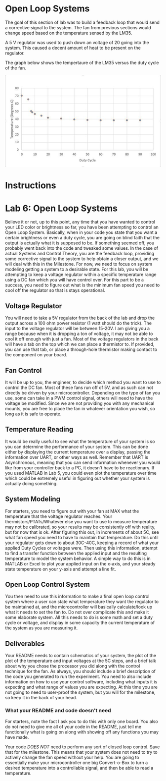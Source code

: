 # Open Loop Systems

The goal of this section of lab was to build a feedback loop that would send a corrective signal to the system. The fan from previous sections would change speed based on the temperature sensed by the LM35. 

A 5 V regulator was used to push down an voltage of 20 going into the system. This caused a decent amount of heat to be present on the regulator. 

The graph below shows the tempertaure of the LM35 versus the duty cycle of the fan. 

![alt text](https://github.com/RU09342/lab-6taking-control-over-your-embedded-life-shea-and-simon/blob/master/Images/DutyCycleTemp.JPG)

# Instructions
# Lab 6: Open Loop Systems
Believe it or not, up to this point, any time that you have wanted to control your LED color or brightness so far, you have been attempting to control an Open Loop System. Basically, when in your code you state that you want a certain brightness or even a duty cycle, you are going on blind faith that the output is actually what it is supposed to be. If something seemed off, you probably went back into the code and tweaked some values. In the case of actual Systems and Control Theory, you are the feedback loop, providing some corrective signal to the system to help obtain a closer output, and we will deal with this in the Milestone. For now, we need to focus on system modeling getting a system to a desirable state. For this lab, you will be attempting to keep a voltage regulator within a specific temperature range using a DC fan which you will have control over. For this part to be a success, you need to figure out what is the minimum fan speed you need to cool off the regulator so that is stays operational.

## Voltage Regulator
You will need to take a 5V regulator from the back of the lab and drop the output across a 100 ohm power resistor (1 watt should do the trick). The input to the voltage regulator will be between 15-20V. I am giving you a range because when it is dropping a ton of voltage, it may not be able to cool it off enough with just a fan. Most of the voltage regulators in the back will have a tab on the top which we can place a thermistor to. If provided, you can use that tab, or place a through-hole thermistor making contact to the component on your board.

## Fan Control
It will be up to you, the engineer, to decide which method you want to use to control the DC fan. Most of these fans run off of 5V, and as such can not directly be driven by your microcontroller. Depending on the type of fan you use, some can take in a PWM control signal, others will need to have the voltage be modified. Since we are not providing you with any mechanical mounts, you are free to place the fan in whatever orientation you wish, so long as it is safe to operate.

## Temperature Reading
It would be really useful to see what the temperature of your system is so you can determine the performance of your system. This can be done either by displaying the current temperature over a display, passing the information over UART, or other ways as well. Remember that UART is Asynchronous, meaning that you can send information whenever you would like from your controller back to a PC, it doesn't have to be reactionary. If you used MATLAB in Lab 5, you could even plot the temperature over time which could be extremely useful in figuring out whether your system is actually doing something. 


## System Modeling
For starters, you need to figure out with your fan at MAX what the temperature that the voltage regulator reaches. Your thermistors/PTATs/Whatever else you want to use to measure temperature may not be calibrated, so your results may be consistently off with reality, but for now that is ok. After figuring this out, in increments of about 5C, see what fan speed you need to have to maintain that temperature. Do this until your regulator gets down to about 30C-40C, keeping a record of what your applied Duty Cycles or voltages were. Then using this information, attempt to find a transfer function between the applied input and the resulting temperature to model the system behavior. A simple way to do this is in MATLAB or Excel to plot your applied input on the x-axis, and your steady state temperature on your y-axis and attempt a line fit.

## Open Loop Control System
You then need to use this information to make a final open loop control system where a user can state what temperature they want the regulator to be maintained at, and the microcontroller will basically calculate/look up what it needs to set the fan to. Do not over complicate this and make it some elaborate system. All this needs to do is some math and set a duty cycle or voltage, and display in some capacity the current temperature of the system as you are measuring it.


## Deliverables
Your README needs to contain schematics of your system, the plot of the plot of the temperature and input voltages at the 5C steps, and a brief talk about why you chose the processor you did along with the control technique for the fan. As always, you should include a brief description of the code you generated to run the experiment. You need to also include information on how to use your control software, including what inputs it is expecting and what range of values you are expecting. At this time you are not going to need to user-proof the system, but you will for the milestone, so keep it in the back of your head.

### What your README and code doesn't need
For starters, note the fact I ask you to do this with only one board. You also do not need to give me all of your code in the README, just tell me functionally what is going on along with showing off any functions you may have made.

Your code *DOES NOT* need to perform any sort of closed loop control. Save that for the milestone. This means that your system does not need to try to actively change the fan speed without your help. You are going to essentially make your microcontroller one big Convert-o-Box to turn a desired temperature into a controllable signal, and then be able to read a temperature.
